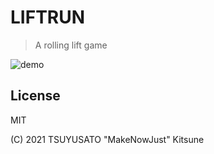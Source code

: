 # LIFTRUN

> A rolling lift game

![demo](media/demo.gif)

## License

MIT

(C) 2021 TSUYUSATO "MakeNowJust" Kitsune